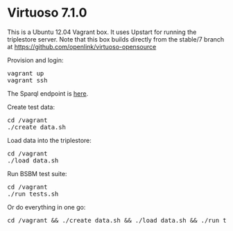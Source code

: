 Virtuoso 7.1.0
==============

This is a Ubuntu 12.04 Vagrant box. It uses Upstart for running the triplestore server. Note that this box builds directly from the stable/7 branch at https://github.com/openlink/virtuoso-opensource

Provision and login:
<pre>
vagrant up
vagrant ssh
</pre>

The Sparql endpoint is [here](http://localhost:8890/sparql).

Create test data:
<pre>
cd /vagrant
./create_data.sh
</pre>

Load data into the triplestore:
<pre>
cd /vagrant
./load_data.sh
</pre>

Run BSBM test suite:

<pre>
cd /vagrant
./run_tests.sh
</pre>

Or do everything in one go:
<pre>
cd /vagrant && ./create_data.sh && ./load_data.sh && ./run_tests.sh
</pre>
